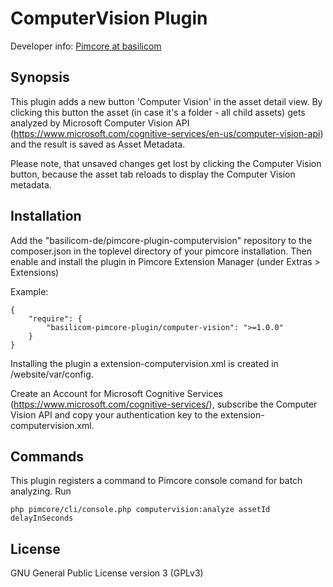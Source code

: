 ComputerVision Plugin
=============================

Developer info: [Pimcore at basilicom](http://basilicom.de/en/pimcore)


## Synopsis

This plugin adds a new button 'Computer Vision' in the asset detail view. By clicking this button the asset (in case
it's a folder - all child assets) gets analyzed by Microsoft Computer Vision API
(https://www.microsoft.com/cognitive-services/en-us/computer-vision-api) and the result is saved as Asset Metadata.

Please note, that unsaved changes get lost by clicking the Computer Vision button, because the asset tab reloads to 
display the Computer Vision metadata.


## Installation

Add the "basilicom-de/pimcore-plugin-computervision" repository to the composer.json in the toplevel directory of your pimcore installation.
Then enable and install the plugin in Pimcore Extension Manager (under Extras > Extensions)

Example:

    {
        "require": {
            "basilicom-pimcore-plugin/computer-vision": ">=1.0.0"
        }
    }

Installing the plugin a extension-computervision.xml is created in /website/var/config.

Create an Account for Microsoft Cognitive Services (https://www.microsoft.com/cognitive-services/), subscribe the
Computer Vision API and copy your authentication key to the extension-computervision.xml.


## Commands

This plugin registers a command to Pimcore console comand for batch analyzing. Run

```shell
php pimcore/cli/console.php computervision:analyze assetId delayInSeconds
```

## License

GNU General Public License version 3 (GPLv3)